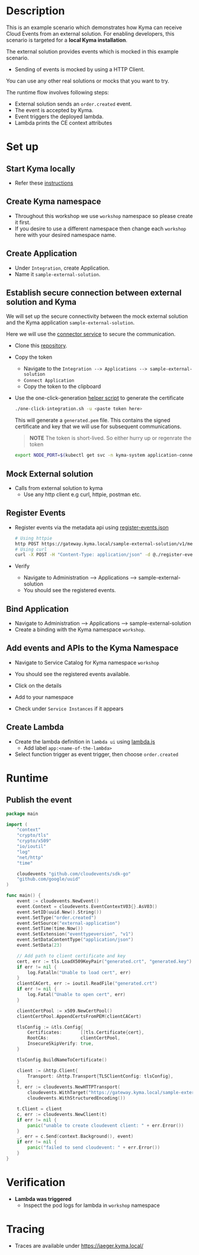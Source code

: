 # Description

This is an example scenario which demonstrates how Kyma can receive Cloud Events from an external solution. For enabling developers, this scenario is targeted for a **local Kyma installation**.

The external solution provides events which is mocked in this example scenario.

* Sending of events is mocked by using a HTTP Client.

You can use any other real solutions or mocks that you want to try.

The runtime flow involves following steps:

* External solution sends an `order.created` event.
* The event is accepted by Kyma.
* Event triggers the deployed lambda.
* Lambda prints the CE context attributes

# Set up

## Start Kyma locally

* Refer these [instructions](https://github.com/kyma-project/kyma/blob/master/docs/kyma/docs/030-inst-local-installation-from-release.md)

## Create Kyma namespace

* Throughout this workshop we use `workshop` namespace so please create it first.
* If you desire to use a different namespace then change each `workshop` here with your desired namespace name.

## Create Application

* Under `Integration`, create Application.
* Name it `sample-external-solution`.

## Establish secure connection between external solution and Kyma

We will set up the secure connectivity between the mock external solution and the Kyma application `sample-external-solution`.

Here we will use the [connector service](https://github.com/kyma-project/kyma/blob/master/docs/application-connector/docs/010-architecture-connector-service.md) to secure the communication.

* Clone this [repository](https://github.com/janmedrek/one-click-integration-script).

* Copy the token
  * Navigate to the `Integration --> Applications --> sample-external-solution`
  * `Connect Application`
  * Copy the token to the clipboard
  
* Use the one-click-generation [helper script](https://github.com/janmedrek/one-click-integration-script) to generate the certificate

  ```bash
  ./one-click-integration.sh -u <paste token here>
  ```

  This will generate a `generated.pem` file. This contains the signed certificate and key that we will use for subsequent communications.

  > **NOTE** The token is short-lived. So either hurry up or regenrate the token

  ```bash
  export NODE_PORT=$(kubectl get svc -n kyma-system application-connector-ingress-nginx-ingress-controller -o jsonpath='{.spec.ports[?(@.name=="https")].nodePort}')
  ```

## Mock External solution

* Calls from external solution to kyma
  * Use any http client e.g curl, httpie, postman etc.

## Register Events

* Register events via the metadata api using [register-events.json](./register-events.json)

    ```bash
    # Using httpie
    http POST https://gateway.kyma.local/sample-external-solution/v1/metadata/services --cert=generated.pem --verify=no < register-events.json
    # Using curl
    curl -X POST -H "Content-Type: application/json" -d @./register-events.json https://gateway.kyma.local/sample-external-solution/v1/metadata/services --cert generated.pem -k
    ```

* Verify
  * Navigate to Administration --> Applications --> sample-external-solution
  * You should see the registered events.

## Bind Application

* Navigate to Administration --> Applications --> sample-external-solution
* Create a binding with the Kyma namespace `workshop`.

## Add events and APIs to the Kyma Namespace

* Navigate to Service Catalog for Kyma namespace `workshop`

* You should see the registered events available.
* Click on the details
* Add to your namespace
* Check under `Service Instances` if it appears

## Create Lambda

* Create the lambda definition in `lambda ui` using [lambda.js](./lambda.js)
  * Add label `app:<name-of-the-lambda>`
* Select function trigger as event trigger, then choose `order.created`

# Runtime

## Publish the event

```go
package main

import (
    "context"
    "crypto/tls"
    "crypto/x509"
    "io/ioutil"
    "log"
    "net/http"
    "time"

    cloudevents "github.com/cloudevents/sdk-go"
    "github.com/google/uuid"
)

func main() {
    event := cloudevents.NewEvent()
    event.Context = cloudevents.EventContextV03{}.AsV03()
    event.SetID(uuid.New().String())
    event.SetType("order.created")
    event.SetSource("external-application")
    event.SetTime(time.Now())
    event.SetExtension("eventtypeversion", "v1")
    event.SetDataContentType("application/json")
    event.SetData(23)

    // Add path to client certificate and key
    cert, err := tls.LoadX509KeyPair("generated.crt", "generated.key")
    if err != nil {
        log.Fatalln("Unable to load cert", err)
    }
    clientCACert, err := ioutil.ReadFile("generated.crt")
    if err != nil {
        log.Fatal("Unable to open cert", err)
    }

    clientCertPool := x509.NewCertPool()
    clientCertPool.AppendCertsFromPEM(clientCACert)

    tlsConfig := &tls.Config{
        Certificates:       []tls.Certificate{cert},
        RootCAs:            clientCertPool,
        InsecureSkipVerify: true,
    }

    tlsConfig.BuildNameToCertificate()

    client := &http.Client{
        Transport: &http.Transport{TLSClientConfig: tlsConfig},
    }
    t, err := cloudevents.NewHTTPTransport(
        cloudevents.WithTarget("https://gateway.kyma.local/sample-external-solution/v2/events"),
        cloudevents.WithStructuredEncoding())

    t.Client = client
    c, err := cloudevents.NewClient(t)
    if err != nil {
        panic("unable to create cloudevent client: " + err.Error())
    }
    _, err = c.Send(context.Background(), event)
    if err != nil {
        panic("failed to send cloudevent: " + err.Error())
    }
}
```

# Verification

* **Lambda was triggered**
  * Inspect the pod logs for lambda in `workshop` namespace

# Tracing

* Traces are available under <https://jaeger.kyma.local/>
